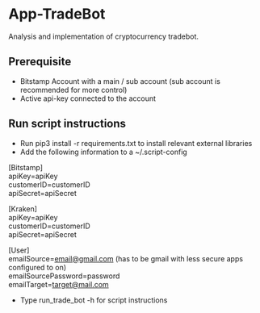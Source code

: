 # App-TradeBot
Analysis and implementation of cryptocurrency tradebot.

## Prerequisite 
* Bitstamp Account with a main / sub account (sub account is recommended for more control)
* Active api-key connected to the account 

## Run script instructions
* Run pip3 install -r requirements.txt to install relevant external libraries
* Add the following information to a ~/.script-config


[Bitstamp] <br />
   apiKey=apiKey <br />
   customerID=customerID <br />
   apiSecret=apiSecret <br />
   
[Kraken] <br />
   apiKey=apiKey <br />
   customerID=customerID <br />
   apiSecret=apiSecret <br />

[User] <br />
   emailSource=email@gmail.com (has to be gmail with less secure apps configured to on) <br />
   emailSourcePassword=password <br />
   emailTarget=target@mail.com <br />

* Type run_trade_bot -h for script instructions 
